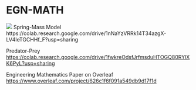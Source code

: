 # EGN-MATH

<img src="https://i.pinimg.com/originals/f9/8d/9e/f98d9e62417d7ad9785e0bda551f547e.jpg">
Spring-Mass Model
https://colab.research.google.com/drive/1nNaYzVRRk14T34azgX-LV4IeTGCHHf_F?usp=sharing

Predator-Prey
https://colab.research.google.com/drive/1fwkreOdsfJrfmsduHTOGQ80RYlXK6PyL?usp=sharing

Engineering Mathematics Paper on Overleaf
https://www.overleaf.com/project/626c1f6f091a549db9d17f1d
